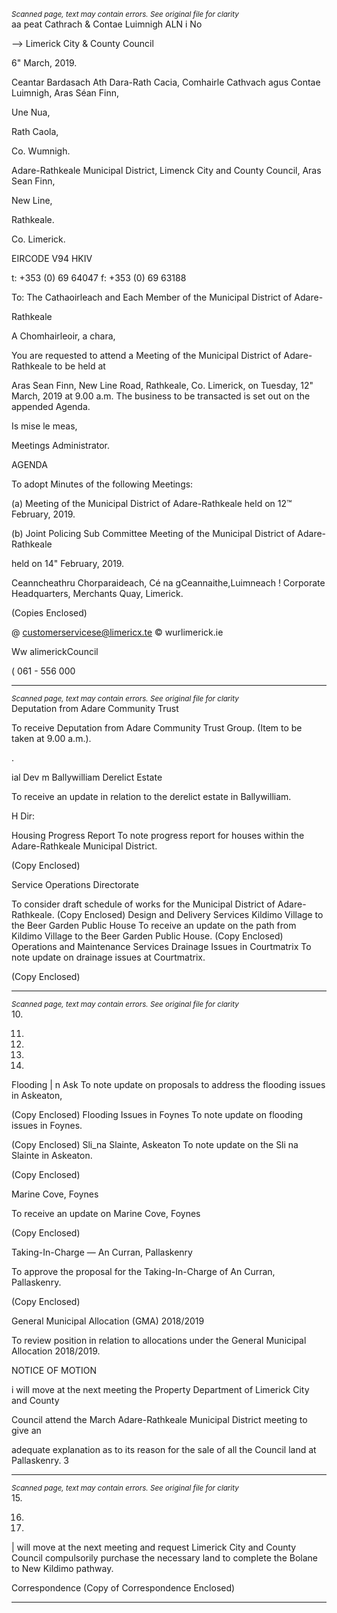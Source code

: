 *<small>Scanned page, text may contain errors. See original file for clarity</small>*  
aa peat Cathrach
& Contae Luimnigh
ALN i No

—> Limerick City
& County Council

6" March, 2019.

Ceantar Bardasach Ath Dara-Rath Cacia,
Comhairle Cathvach agus Contae Luimnigh,
Aras Séan Finn,

Une Nua,

Rath Caola,

Co. Wumnigh.

Adare-Rathkeale Municipal District,
Limenck City and County Council,
Aras Sean Finn,

New Line,

Rathkeale.

Co. Limerick.

EIRCODE V94 HKIV

t: +353 (0) 69 64047
f: +353 (0) 69 63188

To: The Cathaoirleach and Each Member of the Municipal District of Adare-

Rathkeale

A Chomhairleoir, a chara,

You are requested to attend a Meeting of the Municipal District of Adare-Rathkeale to be held at

Aras Sean Finn, New Line Road, Rathkeale, Co. Limerick, on Tuesday, 12" March, 2019 at 9.00
a.m. The business to be transacted is set out on the appended Agenda.

Is mise le meas,

Meetings Administrator.

AGENDA

To adopt Minutes of the following Meetings:

(a) Meeting of the Municipal District of Adare-Rathkeale held on 12™ February, 2019.

(b) Joint Policing Sub Committee Meeting of the Municipal District of Adare-Rathkeale

held on 14" February, 2019.

Ceanncheathru Chorparaideach, Cé na gCeannaithe,Luimneach !
Corporate Headquarters, Merchants Quay, Limerick.

(Copies Enclosed)

@ customerservicese@limericx.te
© wurlimerick.ie

Ww alimerickCouncil

( 061 - 556 000

---
*<small>Scanned page, text may contain errors. See original file for clarity</small>*  
Deputation from Adare Community Trust

To receive Deputation from Adare Community Trust Group. (Item to be taken at 9.00
a.m.).

.

ial Dev m
Ballywilliam Derelict Estate

To receive an update in relation to the derelict estate in Ballywilliam.

H Dir:

Housing Progress Report
To note progress report for houses within the Adare-Rathkeale Municipal District.

(Copy Enclosed)

Service Operations Directorate

To consider draft schedule of works for the Municipal District of Adare-Rathkeale.
(Copy Enclosed)
Design and Delivery Services
Kildimo Village to the Beer Garden Public House
To receive an update on the path from Kildimo Village to the Beer Garden Public House.
(Copy Enclosed)
Operations and Maintenance Services
Drainage Issues in Courtmatrix
To note update on drainage issues at Courtmatrix.

(Copy Enclosed)

---
*<small>Scanned page, text may contain errors. See original file for clarity</small>*  
10.

11.

12.

13.

14.

Flooding | n Ask
To note update on proposals to address the flooding issues in Askeaton,

(Copy Enclosed)
Flooding Issues in Foynes
To note update on flooding issues in Foynes.

(Copy Enclosed)
Sli_na Slainte, Askeaton
To note update on the Sli na Slainte in Askeaton.

(Copy Enclosed)

Marine Cove, Foynes

To receive an update on Marine Cove, Foynes

(Copy Enclosed)

Taking-In-Charge — An Curran, Pallaskenry

To approve the proposal for the Taking-In-Charge of An Curran, Pallaskenry.

(Copy Enclosed)

General Municipal Allocation (GMA) 2018/2019

To review position in relation to allocations under the General Municipal Allocation
2018/2019.

NOTICE OF MOTION

i will move at the next meeting the Property Department of Limerick City and County

Council attend the March Adare-Rathkeale Municipal District meeting to give an

adequate explanation as to its reason for the sale of all the Council land at Pallaskenry.
3

---
*<small>Scanned page, text may contain errors. See original file for clarity</small>*  
15.

16.

17.

| will move at the next meeting and request Limerick City and County Council
compulsorily purchase the necessary land to complete the Bolane to New Kildimo
pathway.

Correspondence
(Copy of Correspondence Enclosed)

---
